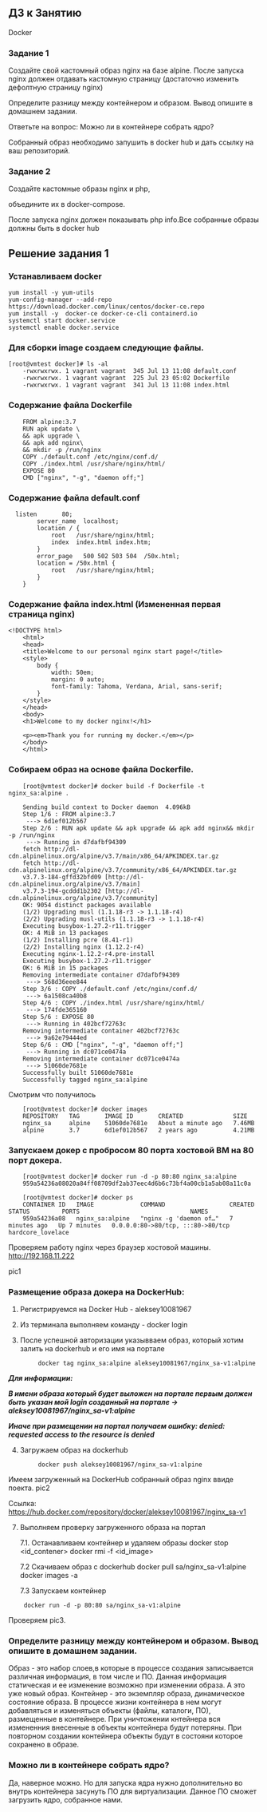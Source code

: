 ## ДЗ к Занятию

Docker

### Задание 1

Создайте свой кастомный образ nginx на базе alpine. После запуска nginx должен отдавать кастомную страницу (достаточно изменить дефолтную страницу nginx)

Определите разницу между контейнером и образом. Вывод опишите в домашнем задании.

Ответьте на вопрос: Можно ли в контейнере собрать ядро?

Собранный образ необходимо запушить в docker hub и дать ссылку на ваш репозиторий.

### Задание 2

Создайте кастомные образы nginx и php, 

объедините их в docker-compose.

После запуска nginx должен показывать php info.Все собранные образы должны быть в docker hub

## Решение задания 1

### Устанавливаем docker

	yum install -y yum-utils
	yum-config-manager --add-repo https://download.docker.com/linux/centos/docker-ce.repo
	yum install -y  docker-ce docker-ce-cli containerd.io
	systemctl start docker.service
	systemctl enable docker.service

### Для сборки image создаем следующие файлы.
		
    [root@vmtest docker]# ls -al
		-rwxrwxrwx. 1 vagrant vagrant  345 Jul 13 11:08 default.conf
		-rwxrwxrwx. 1 vagrant vagrant  225 Jul 23 05:02 Dockerfile
		-rwxrwxrwx. 1 vagrant vagrant  341 Jul 13 11:08 index.html

### Содержание файла Dockerfile

		FROM alpine:3.7
		RUN apk update \
		&& apk upgrade \
		&& apk add nginx\
		&& mkdir -p /run/nginx
		COPY ./default.conf /etc/nginx/conf.d/
		COPY ./index.html /usr/share/nginx/html/
		EXPOSE 80
		CMD ["nginx", "-g", "daemon off;"]

### Содержание файла default.conf
		
      listen       80;
			server_name  localhost;
			location / {
				root   /usr/share/nginx/html;
				index  index.html index.htm;
			}
			error_page   500 502 503 504  /50x.html;
			location = /50x.html {
				root   /usr/share/nginx/html;
			}
		}


### Содержание файла index.html (Измененная первая страница nginx)

    <!DOCTYPE html>
		<html>
		<head>
		<title>Welcome to our personal nginx start page!</title>
		<style>
			body {
				width: 50em;
				margin: 0 auto;
				font-family: Tahoma, Verdana, Arial, sans-serif;
			}
		</style>
		</head>
		<body>
		<h1>Welcome to my docker nginx!</h1>

		<p><em>Thank you for running my docker.</em></p>
		</body>
		</html>

### Собираем образ на основе файла Dockerfile.

		[root@vmtest docker]# docker build -f Dockerfile -t nginx_sa:alpine .

		Sending build context to Docker daemon  4.096kB
		Step 1/6 : FROM alpine:3.7
		 ---> 6d1ef012b567
		Step 2/6 : RUN apk update && apk upgrade && apk add nginx&& mkdir -p /run/nginx
		 ---> Running in d7dafbf94309
		fetch http://dl-cdn.alpinelinux.org/alpine/v3.7/main/x86_64/APKINDEX.tar.gz
		fetch http://dl-cdn.alpinelinux.org/alpine/v3.7/community/x86_64/APKINDEX.tar.gz
		v3.7.3-184-gffd32bfd09 [http://dl-cdn.alpinelinux.org/alpine/v3.7/main]
		v3.7.3-194-gcddd1b2302 [http://dl-cdn.alpinelinux.org/alpine/v3.7/community]
		OK: 9054 distinct packages available
		(1/2) Upgrading musl (1.1.18-r3 -> 1.1.18-r4)
		(2/2) Upgrading musl-utils (1.1.18-r3 -> 1.1.18-r4)
		Executing busybox-1.27.2-r11.trigger
		OK: 4 MiB in 13 packages
		(1/2) Installing pcre (8.41-r1)
		(2/2) Installing nginx (1.12.2-r4)
		Executing nginx-1.12.2-r4.pre-install
		Executing busybox-1.27.2-r11.trigger
		OK: 6 MiB in 15 packages
		Removing intermediate container d7dafbf94309
		 ---> 568d36eee844
		Step 3/6 : COPY ./default.conf /etc/nginx/conf.d/
		 ---> 6a1508ca40b8
		Step 4/6 : COPY ./index.html /usr/share/nginx/html/
		 ---> 174fde365160
		Step 5/6 : EXPOSE 80
		 ---> Running in 402bcf72763c
		Removing intermediate container 402bcf72763c
		 ---> 9a62e79444ed
		Step 6/6 : CMD ["nginx", "-g", "daemon off;"]
		 ---> Running in dc071ce0474a
		Removing intermediate container dc071ce0474a
		 ---> 51060de7681e
		Successfully built 51060de7681e
		Successfully tagged nginx_sa:alpine

Cмотрим что получилось

		[root@vmtest docker]# docker images
		REPOSITORY   TAG       IMAGE ID       CREATED              SIZE
		nginx_sa     alpine    51060de7681e   About a minute ago   7.46MB
		alpine       3.7       6d1ef012b567   2 years ago          4.21MB

### Запускаем докер с пробросом 80 порта хостовой ВМ на 80 порт докера.

		[root@vmtest docker]# docker run -d -p 80:80 nginx_sa:alpine
		959a54236a08020a84ff08709df2ab37eec4d6b6c73bf4a00cb1a5ab08a11c0a

		[root@vmtest docker]# docker ps
		CONTAINER ID   IMAGE             COMMAND                  CREATED         STATUS         PORTS                               NAMES
		959a54236a08   nginx_sa:alpine   "nginx -g 'daemon of…"   7 minutes ago   Up 7 minutes   0.0.0.0:80->80/tcp, :::80->80/tcp   hardcore_lovelace

Проверяем работу nginx через браузер хостовой машины. http://192.168.11.222

pic1

### Размещение образа докера на DockerHub:

1. Регистрируемся на Docker Hub - aleksey10081967

2. Из терминала выполняем команду - docker login

3. После успешной авторизации указывваем образ, который хотим залить на dockerhub и его имя на портале

			docker tag nginx_sa:alpine aleksey10081967/nginx_sa-v1:alpine

***Для информации:***

***В имени образа который будет выложен на портале первым должен быть указан мой login созданный на портале -> aleksey10081967/nginx_sa-v1:alpine***

***Иначе при размещении на портал получаем ошибку: denied: requested access to the resource is denied***

4. Загружаем образ на dockerhub

			docker push aleksey10081967/nginx_sa-v1:alpine
			
Имеем загруженный на DockerHub собранный образ nginx ввиде поекта.
pic2

Ссылка: https://hub.docker.com/repository/docker/aleksey10081967/nginx_sa-v1

7. Выполняем проверку загруженного образа на портал

	7.1. Останавливаем контейнер и удаляем образы
			docker stop <id_contener>
			docker rmi -f <id_image>
 
	7.2 Скачиваем образ с dockerhub
			docker pull sa/nginx_sa-v1:alpine
			docker images -a
	
	7.3 Запускаем контейнер
	
		docker run -d -p 80:80 sa/nginx_sa-v1:alpine
 
 Проверяем
 pic3.

### Определите разницу между контейнером и образом. Вывод опишите в домашнем задании.

 Образ - это набор слоев,в которые в процессе создания записывается различная информация, в том числе и ПО. Данная информация статическая и ее изменение возможно при изменении  образа. А это уже новый образ.
Контейнер - это экземпляр образа, динамическое состояние образа. В процессе жизни контейнера в нем могут добавляться и изменяться объекты (файлы, каталоги, ПО), размещенные в контейнере. При уничтожении кнтейнера вся измененния внесенные в объекты контейнера будут потеряны. 
При повторном создании контейнера объекты будут в состояни которое сохранено в образе.

### Можно ли в контейнере собрать ядро?
Да, наверное можно. Но для запуска ядра нужно дополнительно во внутрь контейнера засунуть ПО для виртуализации. Данное ПО сможет загрузить ядро, собранное нами.
 
